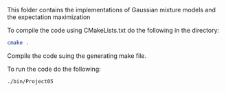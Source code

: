 This folder contains the implementations of Gaussian mixture models and the expectation maximization

To compile the code using CMakeLists.txt do the following in the directory:
```bash
cmake .
```

Compile the code suing the generating make file.

To run the code do the following:
```bash
./bin/Project05
```